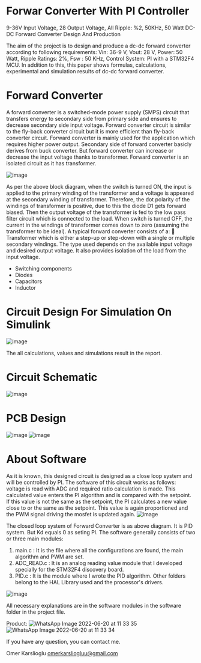 # Forwar Converter With PI Controller
9-36V Input Voltage, 28 Output Voltage, All Ripple: %2, 50KHz, 50 Watt DC-DC Forward Converter Design And Production

The aim of the project is to design and produce a dc-dc forward converter according to following
requirements:
Vin: 36-9 V,
Vout: 28 V,
Power: 50 Watt,
Ripple Ratings: 2%,
Fsw : 50 KHz,
Control System: PI with a STM32F4 MCU.
In addition to this, this paper shows formulas, calculations, experimental and simulation results of dc-dc
forward converter.

# Forward Converter
A forward converter is a switched-mode power supply (SMPS) circuit that transfers energy to
secondary side from primary side and ensures to decrease secondary side input voltage. Forward
converter circuit is similar to the fly-back converter circuit but it is more efficient than fly-back
converter circuit. Forward converter is mainly used for the application which requires higher power
output.
Secondary side of forward converter basicly derives from buck converter. But forward converter can
increase or decrease the input voltage thanks to transformer.
Forward converter is an isolated circuit as it has transformer.

![image](https://user-images.githubusercontent.com/67158049/174551599-e0be528e-241c-4d2d-8f76-e27110498eb3.png)

As per the above block diagram, when the switch is turned ON, the input is applied to the primary
winding of the transformer and a voltage is appeared at the secondary winding of transformer.
Therefore, the dot polarity of the windings of transformer is positive, due to this the diode D1 gets
forward biased. Then the output voltage of the transformer is fed to the low pass filter circuit which is
connected to the load. When switch is turned OFF, the current in the windings of transformer comes
down to zero (assuming the transformer to be ideal).
A typical forward converter consists of a:
 Transformer which is either a step-up or step-down with a single or multiple secondary
windings. The type used depends on the available input voltage and desired output voltage. It
also provides isolation of the load from the input voltage.
- Switching components
- Diodes
- Capacitors
- Inductor

# Circuit Design For Simulation On Simulink
![image](https://user-images.githubusercontent.com/67158049/174551914-3fc5c894-5bc4-4373-889d-c8520e5eda02.png)

The all calculations, values and simulations result in the report.

# Circuit Schematic
![image](https://user-images.githubusercontent.com/67158049/174552737-529c52a9-cb49-4d0f-97ff-9a0388f207cb.png)

# PCB Design
![image](https://user-images.githubusercontent.com/67158049/174553691-54f1f4f6-66c8-4c67-9614-ee799dd2a315.png)
![image](https://user-images.githubusercontent.com/67158049/174553896-04a5c4fe-a04c-4dce-ae09-071cf4b8c56d.png)

# About Software
As it is known, this designed circuit is designed as a close loop system and will be controlled by
PI. The software of this circuit works as follows: voltage is read with ADC and required ratio
calculation is made. This calculated value enters the PI algorithm and is compared with the
setpoint. If this value is not the same as the setpoint, the PI calculates a new value close to or the
same as the setpoint. This value is again proportioned and the PWM signal driving the mosfet is
updated again.
![image](https://user-images.githubusercontent.com/67158049/174554102-fff5f319-5eb6-4f05-85f1-ad6f167d6832.png)

The closed loop system of Forward Converter is as above diagram. It is PID system. But Kd equals 0
as seting PI.
The software generally consists of two or three main modules:
1. main.c : It is the file where all the configurations are found, the main algorithm and PWM are
set.
2. ADC_READ.c : It is an analog reading value module that I developed specially for the
STM32F4 discovery board.
3. PID.c : It is the module where I wrote the PID algorithm.
Other folders belong to the HAL Library used and the processor's drivers.

![image](https://user-images.githubusercontent.com/67158049/174554167-5d8d515c-5895-4001-821d-5ba8253b341d.png)

All necessary explanations are in the software modules in the software folder in the project file.

Product:
![WhatsApp Image 2022-06-20 at 11 33 35](https://user-images.githubusercontent.com/67158049/174560445-b08d1e42-a054-45ec-bc63-11bc2031cbd5.jpeg)
![WhatsApp Image 2022-06-20 at 11 33 34](https://user-images.githubusercontent.com/67158049/174560463-3d2a2bb4-445a-4ee5-a060-eca515d788e5.jpeg)


If you have any question, you can contact me.

Omer Karslioglu
omerkarsliogluu@gmail.com






